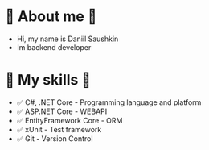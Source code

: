 # 🤟 About me 🤟
- Hi, my name is Daniil Saushkin
- Im backend developer

# 🧠 My skills 🧠
- ✅ C#, .NET Core - Programming language and platform
- ✅ ASP.NET Core - WEBAPI
- ✅ EntityFramework Core - ORM
- ✅ xUnit - Test framework
- ✅ Git - Version Control
